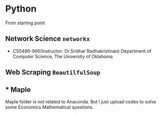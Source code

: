# Python
From starting point

## Network Science `networkx`

* CS5486-995(Instructor: Dr.Sridhar Radhakrishnan) Department of Computer Science, The University of Oklahoma

## Web Scraping `BeautilfulSoup`



## * Maple

Maple folder is not related to Anaconda. But I just upload codes to solve some Economics Mathematical questions.
